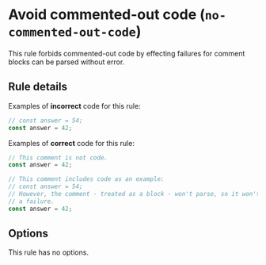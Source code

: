 # Avoid commented-out code (`no-commented-out-code`)

This rule forbids commented-out code by effecting failures for comment blocks can be parsed without error.

## Rule details

Examples of **incorrect** code for this rule:

```ts
// const answer = 54;
const answer = 42;
```

Examples of **correct** code for this rule:

```ts
// This comment is not code.
const answer = 42;
```
 
```ts
// This comment includes code as an example:
// const answer = 54;
// However, the comment - treated as a block - won't parse, so it won't effect
// a failure.
const answer = 42;
```

## Options

This rule has no options.
